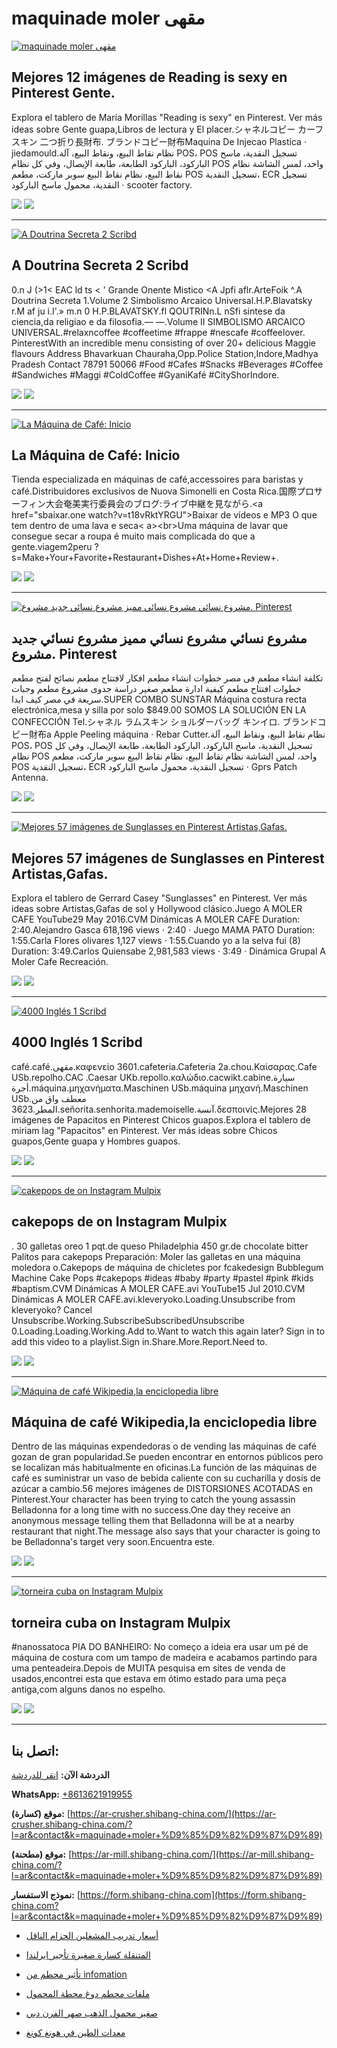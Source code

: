# maquinade moler مقهى

<a href="https://swt.shibang-china.com/?l=ar&img&k=maquinade+moler+%D9%85%D9%82%D9%87%D9%89" target="_blank">![maquinade moler مقهى](http://static.shibang-china.com/all-800x300/1530.jpg)</a>

## Mejores 12 imágenes de Reading is sexy en Pinterest Gente.
Explora el tablero de María Morillas &quot;Reading is sexy&quot; en Pinterest. Ver más ideas sobre Gente guapa,Libros de lectura y El placer.シャネルコピー カーフスキン 二つ折り長財布. ブランドコピー財布Maquina De Injecao Plastica &middot; jiedamould.نظام نقاط البيع، ونقاط البيع، آلة POS، POS تسجيل النقدية، ماسح الباركود، الباركود الطابعة، طابعة الإيصال، وفي كل نظام POS واحد، لمس الشاشة نظام نقاط البيع، نظام نقاط البيع سوبر ماركت، مطعم POS تسجيل النقدية، ECR تسجيل النقدية، محمول ماسح الباركود &middot; scooter factory.


<a href="https://whatsapp.shibangsoft.com/WhatsApp.php" target="_blank" title="WhatsApp">![](http://static.shibang-china.com/icon/whatsapp.png)</a> <a href="https://swt.shibang-china.com/?l=ar&icon&k=maquinade+moler+%D9%85%D9%82%D9%87%D9%89" target="_blank">![](http://static.shibang-china.com/icon/chat-ar.png)</a>

---

<a href="https://swt.shibang-china.com/?l=ar&img&k=maquinade+moler+%D9%85%D9%82%D9%87%D9%89" target="_blank">![A Doutrina Secreta 2 Scribd](http://static.shibang-china.com/all-800x300/1156.jpg)</a>

## A Doutrina Secreta 2 Scribd
0.n J (&gt;1&lt; EAC ld ts &lt; &#39; Grande Onente Mistico &lt;A Jpfi aflr.ArteFoik ^.A Doutrina Secreta 1.Volume 2 Simbolismo Arcaico Universal.H.P.Blavatsky r.M af ju i.I&#39;.» m.n 0 H.P.BLAVATSKY.fl QOUTRINn.L nSfi sintese da ciencia,da religiao e da filosofia.— —.Volume II SIMBOLISMO ARCAICO UNIVERSAL.#relaxncoffee #coffeetime #frappe #nescafe #coffeelover. PinterestWith an incredible menu consisting of over 20+ delicious Maggie flavours Address Bhavarkuan Chauraha,Opp.Police Station,Indore,Madhya Pradesh Contact 78791 50066 #Food #Cafes #Snacks #Beverages #Coffee #Sandwiches #Maggi #ColdCoffee #GyaniKafé #CityShorIndore.


<a href="https://whatsapp.shibangsoft.com/WhatsApp.php" target="_blank" title="WhatsApp">![](http://static.shibang-china.com/icon/whatsapp.png)</a> <a href="https://swt.shibang-china.com/?l=ar&icon&k=maquinade+moler+%D9%85%D9%82%D9%87%D9%89" target="_blank">![](http://static.shibang-china.com/icon/chat-ar.png)</a>

---

<a href="https://swt.shibang-china.com/?l=ar&img&k=maquinade+moler+%D9%85%D9%82%D9%87%D9%89" target="_blank">![La Máquina de Café: Inicio](http://static.shibang-china.com/all-800x300/375.jpg)</a>

## La Máquina de Café: Inicio
Tienda especializada en máquinas de café,accessoires para baristas y café.Distribuidores exclusivos de Nuova Simonelli en Costa Rica.国際プロサーフィン大会奄美実行委員会のブログ:ライブ中継を見ながら.&lt;a href=&quot;sbaixar.one watch?v=t18vRktYRGU&quot;&gt;Baixar de vídeos e MP3 O que tem dentro de uma lava e seca&lt; a&gt;&lt;br&gt;Uma máquina de lavar que consegue secar a roupa é muito mais complicada do que a gente.viagem2peru ?s=Make+Your+Favorite+Restaurant+Dishes+At+Home+Review+.


<a href="https://whatsapp.shibangsoft.com/WhatsApp.php" target="_blank" title="WhatsApp">![](http://static.shibang-china.com/icon/whatsapp.png)</a> <a href="https://swt.shibang-china.com/?l=ar&icon&k=maquinade+moler+%D9%85%D9%82%D9%87%D9%89" target="_blank">![](http://static.shibang-china.com/icon/chat-ar.png)</a>

---

<a href="https://swt.shibang-china.com/?l=ar&img&k=maquinade+moler+%D9%85%D9%82%D9%87%D9%89" target="_blank">![مشروع نسائي مشروع نسائي مميز مشروع نسائي جديد مشروع. Pinterest](http://static.shibang-china.com/all-800x300/204.jpg)</a>

## مشروع نسائي مشروع نسائي مميز مشروع نسائي جديد مشروع. Pinterest
تكلفة انشاء مطعم فى مصر خطوات انشاء مطعم افكار لافتتاح مطعم نصائح لفتح مطعم خطوات افتتاح مطعم كيفية ادارة مطعم صغير دراسة جدوى مشروع مطعم وجبات سريعة في مصر كيف ابدا.SUPER COMBO SUNSTAR Máquina costura recta electrónica,mesa y silla por solo $849.00 SOMOS LA SOLUCIÓN EN LA CONFECCIÓN Tel.シャネル ラムスキン ショルダーバッグ キンイロ. ブランドコピー財布a Apple Peeling máquina &middot; Rebar Cutter.نظام نقاط البيع، ونقاط البيع، آلة POS، POS تسجيل النقدية، ماسح الباركود، الباركود الطابعة، طابعة الإيصال، وفي كل نظام POS واحد، لمس الشاشة نظام نقاط البيع، نظام نقاط البيع سوبر ماركت، مطعم POS تسجيل النقدية، ECR تسجيل النقدية، محمول ماسح الباركود &middot; Gprs Patch Antenna.


<a href="https://whatsapp.shibangsoft.com/WhatsApp.php" target="_blank" title="WhatsApp">![](http://static.shibang-china.com/icon/whatsapp.png)</a> <a href="https://swt.shibang-china.com/?l=ar&icon&k=maquinade+moler+%D9%85%D9%82%D9%87%D9%89" target="_blank">![](http://static.shibang-china.com/icon/chat-ar.png)</a>

---

<a href="https://swt.shibang-china.com/?l=ar&img&k=maquinade+moler+%D9%85%D9%82%D9%87%D9%89" target="_blank">![Mejores 57 imágenes de Sunglasses en Pinterest Artistas,Gafas.](http://static.shibang-china.com/all-800x300/930.jpg)</a>

## Mejores 57 imágenes de Sunglasses en Pinterest Artistas,Gafas.
Explora el tablero de Gerrard Casey &quot;Sunglasses&quot; en Pinterest. Ver más ideas sobre Artistas,Gafas de sol y Hollywood clásico.Juego A MOLER CAFE YouTube29 May 2016.CVM Dinámicas A MOLER CAFE Duration: 2:40.Alejandro Gasca 618,196 views &middot; 2:40 &middot; Juego MAMA PATO Duration: 1:55.Carla Flores olivares 1,127 views &middot; 1:55.Cuando yo a la selva fui (8) Duration: 3:49.Carlos Quiensabe 2,981,583 views &middot; 3:49 &middot; Dinámica Grupal A Moler Cafe Recreación.


<a href="https://whatsapp.shibangsoft.com/WhatsApp.php" target="_blank" title="WhatsApp">![](http://static.shibang-china.com/icon/whatsapp.png)</a> <a href="https://swt.shibang-china.com/?l=ar&icon&k=maquinade+moler+%D9%85%D9%82%D9%87%D9%89" target="_blank">![](http://static.shibang-china.com/icon/chat-ar.png)</a>

---

<a href="https://swt.shibang-china.com/?l=ar&img&k=maquinade+moler+%D9%85%D9%82%D9%87%D9%89" target="_blank">![4000 Inglés 1 Scribd](http://static.shibang-china.com/all-800x300/851.jpg)</a>

## 4000 Inglés 1 Scribd
café.café.مقهى.καφενείο 3601.cafeteria.Cafeteria 2a.chou.Καίσαρας.Cafe USb.repolho.CAC .Caesar UKb.repollo.καλώδιο.cacwikt.cabine.سيارة أجرة.máquina.μηχανήματα.Maschinen USb.máquina μηχανή.Maschinen USb.معطف واق من المطر.3623.señorita.senhorita.mademoiselle.آنسة.δεσποινίς.Mejores 28 imágenes de Papacitos en Pinterest Chicos guapos.Explora el tablero de miriam lag &quot;Papacitos&quot; en Pinterest. Ver más ideas sobre Chicos guapos,Gente guapa y Hombres guapos.


<a href="https://whatsapp.shibangsoft.com/WhatsApp.php" target="_blank" title="WhatsApp">![](http://static.shibang-china.com/icon/whatsapp.png)</a> <a href="https://swt.shibang-china.com/?l=ar&icon&k=maquinade+moler+%D9%85%D9%82%D9%87%D9%89" target="_blank">![](http://static.shibang-china.com/icon/chat-ar.png)</a>

---

<a href="https://swt.shibang-china.com/?l=ar&img&k=maquinade+moler+%D9%85%D9%82%D9%87%D9%89" target="_blank">![cakepops de on Instagram Mulpix](http://static.shibang-china.com/all-800x300/462.jpg)</a>

## cakepops de on Instagram Mulpix
. 30 galletas oreo 1 pqt.de queso Philadelphia 450 gr.de chocolate bitter Palitos para cakepops Preparación: Moler las galletas en una máquina moledora o.Cakepops de máquina de chicletes por fcakedesign Bubblegum Machine Cake Pops #cakepops #ideas #baby #party #pastel #pink #kids #baptism.CVM Dinámicas A MOLER CAFE.avi YouTube15 Jul 2010.CVM Dinámicas A MOLER CAFE.avi.kleveryoko.Loading.Unsubscribe from kleveryoko? Cancel Unsubscribe.Working.SubscribeSubscribedUnsubscribe 0.Loading.Loading.Working.Add to.Want to watch this again later? Sign in to add this video to a playlist.Sign in.Share.More.Report.Need to.


<a href="https://whatsapp.shibangsoft.com/WhatsApp.php" target="_blank" title="WhatsApp">![](http://static.shibang-china.com/icon/whatsapp.png)</a> <a href="https://swt.shibang-china.com/?l=ar&icon&k=maquinade+moler+%D9%85%D9%82%D9%87%D9%89" target="_blank">![](http://static.shibang-china.com/icon/chat-ar.png)</a>

---

<a href="https://swt.shibang-china.com/?l=ar&img&k=maquinade+moler+%D9%85%D9%82%D9%87%D9%89" target="_blank">![Máquina de café Wikipedia,la enciclopedia libre](http://static.shibang-china.com/all-800x300/774.jpg)</a>

## Máquina de café Wikipedia,la enciclopedia libre
Dentro de las máquinas expendedoras o de vending las máquinas de café gozan de gran popularidad.Se pueden encontrar en entornos públicos pero se localizan más habitualmente en oficinas.La función de las máquinas de café es suministrar un vaso de bebida caliente con su cucharilla y dosis de azúcar a cambio.56 mejores imágenes de DISTORSIONES ACOTADAS en Pinterest.Your character has been trying to catch the young assassin Belladonna for a long time with no success.One day they receive an anonymous message telling them that Belladonna will be at a nearby restaurant that night.The message also says that your character is going to be Belladonna&#39;s target very soon.Encuentra este.


<a href="https://whatsapp.shibangsoft.com/WhatsApp.php" target="_blank" title="WhatsApp">![](http://static.shibang-china.com/icon/whatsapp.png)</a> <a href="https://swt.shibang-china.com/?l=ar&icon&k=maquinade+moler+%D9%85%D9%82%D9%87%D9%89" target="_blank">![](http://static.shibang-china.com/icon/chat-ar.png)</a>

---

<a href="https://swt.shibang-china.com/?l=ar&img&k=maquinade+moler+%D9%85%D9%82%D9%87%D9%89" target="_blank">![torneira cuba on Instagram Mulpix](http://static.shibang-china.com/all-800x300/138.jpg)</a>

## torneira cuba on Instagram Mulpix
#nanossatoca PIA DO BANHEIRO: No começo a ideia era usar um pé de máquina de costura com um tampo de madeira e acabamos partindo para uma penteadeira.Depois de MUITA pesquisa em sites de venda de usados,encontrei esta que estava em ótimo estado para uma peça antiga,com alguns danos no espelho.

<a href="https://whatsapp.shibangsoft.com/WhatsApp.php" target="_blank" title="WhatsApp">![](http://static.shibang-china.com/icon/whatsapp.png)</a> <a href="https://swt.shibang-china.com/?l=ar&icon&k=maquinade+moler+%D9%85%D9%82%D9%87%D9%89" target="_blank">![](http://static.shibang-china.com/icon/chat-ar.png)</a>

---
## اتصل بنا:

**الدردشة الآن:** [انقر للدردشة](https://swt.shibang-china.com?l=ar&contact&k=maquinade+moler+%D9%85%D9%82%D9%87%D9%89)

**WhatsApp:**  [+8613621919955](https://whatsapp.shibangsoft.com/WhatsApp.php)

**موقع (كسارة):** [https://ar-crusher.shibang-china.com/](https://ar-crusher.shibang-china.com/?l=ar&contact&k=maquinade+moler+%D9%85%D9%82%D9%87%D9%89)

**موقع (مطحنة):** [https://ar-mill.shibang-china.com/](https://ar-mill.shibang-china.com/?l=ar&contact&k=maquinade+moler+%D9%85%D9%82%D9%87%D9%89)

**نموذج الاستفسار:** [https://form.shibang-china.com](https://form.shibang-china.com?l=ar&contact&k=maquinade+moler+%D9%85%D9%82%D9%87%D9%89)

* [أسعار تدريب المشغلين الحزام الناقل](../28/%D8%A3%D8%B3%D8%B9%D8%A7%D8%B1%20%D8%AA%D8%AF%D8%B1%D9%8A%D8%A8%20%D8%A7%D9%84%D9%85%D8%B4%D8%BA%D9%84%D9%8A%D9%86%20%D8%A7%D9%84%D8%AD%D8%B2%D8%A7%D9%85%20%D8%A7%D9%84%D9%86%D8%A7%D9%82%D9%84.md)

* [المتنقلة كسارة صغيرة تأجير ايرلندا](../26/%D8%A7%D9%84%D9%85%D8%AA%D9%86%D9%82%D9%84%D8%A9%20%D9%83%D8%B3%D8%A7%D8%B1%D8%A9%20%D8%B5%D8%BA%D9%8A%D8%B1%D8%A9%20%D8%AA%D8%A3%D8%AC%D9%8A%D8%B1%20%D8%A7%D9%8A%D8%B1%D9%84%D9%86%D8%AF%D8%A7.md)

* [تأثير محطم من infomation](../30/%D8%AA%D8%A3%D8%AB%D9%8A%D8%B1%20%D9%85%D8%AD%D8%B7%D9%85%20%D9%85%D9%86%20infomation.md)

* [ملفات محطم دوغ محطة المحمول](../30/%D9%85%D9%84%D9%81%D8%A7%D8%AA%20%D9%85%D8%AD%D8%B7%D9%85%20%D8%AF%D9%88%D8%BA%20%D9%85%D8%AD%D8%B7%D8%A9%20%D8%A7%D9%84%D9%85%D8%AD%D9%85%D9%88%D9%84.md)

* [صغير محمول الذهب صهر الفرن دبي](../28/%D8%B5%D8%BA%D9%8A%D8%B1%20%D9%85%D8%AD%D9%85%D9%88%D9%84%20%D8%A7%D9%84%D8%B0%D9%87%D8%A8%20%D8%B5%D9%87%D8%B1%20%D8%A7%D9%84%D9%81%D8%B1%D9%86%20%D8%AF%D8%A8%D9%8A.md)

* [معدات الطين في هونغ كونغ](../29/%D9%85%D8%B9%D8%AF%D8%A7%D8%AA%20%D8%A7%D9%84%D8%B7%D9%8A%D9%86%20%D9%81%D9%8A%20%D9%87%D9%88%D9%86%D8%BA%20%D9%83%D9%88%D9%86%D8%BA.md)